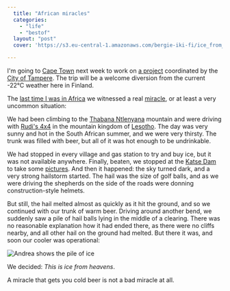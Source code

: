 ```yaml
---
  title: "African miracles"
  categories: 
    - "life"
    - "bestof"
  layout: "post"
  cover: 'https://s3.eu-central-1.amazonaws.com/bergie-iki-fi/ice_from_the_heavens.jpg'

---
```

I'm going to [Cape Town][1] next week to work on [a project][2] coordinated by the [City of Tampere][3]. The trip will be a welcome diversion from the current -22°C weather here in Finland.

The [last time I was in Africa][4] we witnessed a real [miracle][5], or at least a very uncommon situation:

We had been climbing to the [Thabana Ntlenyana][6] mountain and were driving with [Rudi's 4x4][10] in the mountain kingdom of [Lesotho][7]. The day was very sunny and hot in the South African summer, and we were very thirsty. The trunk was filled with beer, but all of it was hot enough to be undrinkable.

We had stopped in every village and gas station to try and buy ice, but it was not available anywhere. Finally, beaten, we stopped at the [Katse Dam][8] to take some [pictures][9]. And then it happened: the sky turned dark, and a very strong hailstorm started. The hail was the size of golf balls, and as we were driving the shepherds on the side of the roads were donning construction-style helmets.

But still, the hail melted almost as quickly as it hit the ground, and so we continued with our trunk of warm beer. Driving around another bend, we suddenly saw a pile of hail balls lying in the middle of a clearing. There was no reasonable explanation how it had ended there, as there were no cliffs nearby, and all other hail on the ground had melted. But there it was, and soon our cooler was operational:

![Andrea shows the pile of ice](https://s3.eu-central-1.amazonaws.com/bergie-iki-fi/ice_from_the_heavens.jpg)

We decided: _This is ice from heavens_.

A miracle that gets you cold beer is not a bad miracle at all.

[1]: http://en.wikipedia.org/wiki/Cape_Town
[2]: http://www.idasa.org.za/
[3]: http://www.tampere.fi/
[4]: http://www.routamc.org/journal/glimpse-of-africa/
[5]: http://en.wikipedia.org/wiki/Miracle
[6]: http://en.wikipedia.org/wiki/Thabana_Ntlenyana
[7]: http://en.wikipedia.org/wiki/Lesotho
[8]: http://en.wikipedia.org/wiki/Katse_Dam
[9]: http://www.routamc.org/gallery/africa-2004/IMG_4242
[10]: http://www.routamc.org/gallery/africa-2004/IMG_4145
